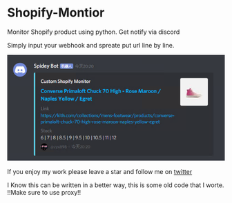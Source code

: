 # Shopify-Montior
Monitor Shopify product using python. Get notify via discord

Simply input your webhook and spreate put url line by line.


<img src='shopify.png'>


If you enjoy my work please leave a star and follow me on [twitter](https://twitter.com/zyx898)

I Know this can be written in a better way, this is some old code that I worte. !!Make sure to use proxy!!
